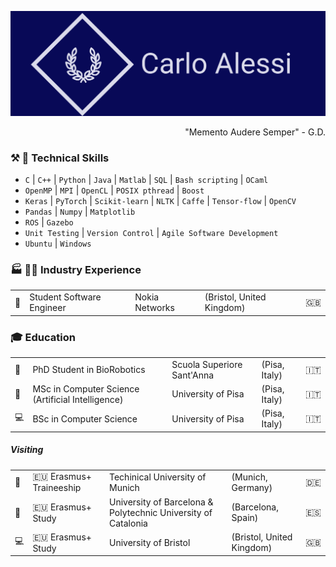 <p align="center">
  <a href="https://www.linkedin.com/in/carlo-alessi/">
  <img src="twitter_header_photo_1.png">
  </a>
</p>

<p align="right"> "Memento Audere Semper" - G.D. </p>

### :hammer_and_pick: :wrench: Technical Skills
- `C` | `C++` | `Python` | `Java` | `Matlab` | `SQL` | `Bash scripting` | `OCaml`
- `OpenMP` | `MPI` | `OpenCL` | `POSIX pthread` | `Boost` 
- `Keras` | `PyTorch` | `Scikit-learn` | `NLTK` | `Caffe` | `Tensor-flow` | `OpenCV`
- `Pandas` | `Numpy` | `Matplotlib`
- `ROS` | `Gazebo`
- `Unit Testing` | `Version Control` | `Agile Software Development`
- `Ubuntu` | `Windows`

### :factory: :man_scientist:  Industry Experience
| | | | | |
|-|-|-|-|-|
| :satellite: | Student Software Engineer | Nokia Networks | (Bristol, United Kingdom) | :uk: |

### :mortar_board: Education 
| |                                                   |                            |               |   |
|-|---------------------------------------------------|----------------------------|---------------|---|
| :robot: | PhD Student in BioRobotics                        | Scuola Superiore Sant'Anna | (Pisa, Italy) | :it:  |
| :brain: | MSc in Computer Science (Artificial Intelligence) | University of Pisa         | (Pisa, Italy) | :it:  |
| :computer: | BSc in Computer Science                           | University of Pisa         | (Pisa, Italy) | :it:  |

##### Visiting
| |                                                   |                            |               |   |
|-|---------------------------------------------------|----------------------------|---------------|---|
| :robot: | :eu: Erasmus+ Traineeship  | Techinical University of Munich | (Munich, Germany) | :de:  |
| :brain: | :eu: Erasmus+ Study | University of Barcelona & Polytechnic University of Catalonia  | (Barcelona, Spain) | :es:  |
| :computer: | :eu: Erasmus+ Study      | University of Bristol        | (Bristol, United Kingdom) | :uk:  |
